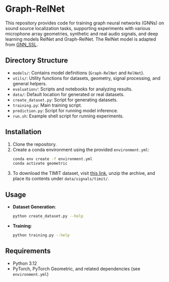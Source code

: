 # Graph-RelNet
This repository provides code for training graph neural networks (GNNs) on sound source localization tasks, supporting experiments with various microphone array geometries, synthetic and real audio signals, and deep learning models RelNet and Graph-RelNet. The RelNet model is adapted from [GNN_SSL](https://github.com/egrinstein/gnn_ssl/).

## Directory Structure

- `models/`: Contains model definitions (`Graph-RelNet` and `RelNet`).
- `utils/`: Utility functions for datasets, geometry, signal processing, and general helpers.
- `evaluation/`: Scripts and notebooks for analyzing results.
- `data/`: Default location for generated or real datasets.
- `create_dataset.py`: Script for generating datasets.
- `training.py`: Main training script.
- `prediction.py`: Script for running model inference.
- `run.sh`: Example shell script for running experiments.

## Installation

1. Clone the repository.
2. Create a conda environment using the provided `environment.yml`:
   ```bash
   conda env create -f environment.yml
   conda activate geometric
   ```
3. To download the TIMIT dataset, visit [this link](https://academictorrents.com/details/34e2b78745138186976cbc27939b1b34d18bd5b3), unzip the archive, and place its contents under `data/signals/timit/`.

## Usage

- **Dataset Generation**:
  ```bash
  python create_dataset.py --help
  ```
- **Training**:
  ```bash
  python training.py --help
  ```

## Requirements

- Python 3.12
- PyTorch, PyTorch Geometric, and related dependencies (see `environment.yml`)

